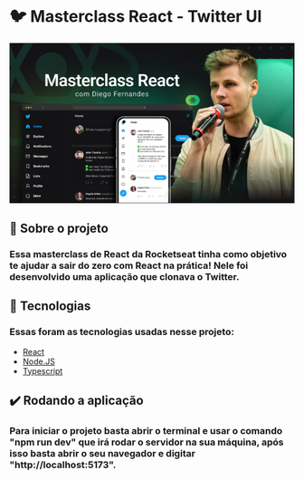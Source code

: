 # 🐦 Masterclass React - Twitter UI 

![Imagem do masterclass de React](/src/assets/masterclass_react.png)

## 🚀 Sobre o projeto 

### Essa masterclass de React da Rocketseat tinha como objetivo te ajudar a sair do zero com React na prática! Nele foi desenvolvido uma aplicação que clonava o Twitter.

## 📱 Tecnologias 

### Essas foram as tecnologias usadas nesse projeto:

- [React](https://react.dev/)
- [Node.JS](https://nodejs.org/en)
- [Typescript](https://www.typescriptlang.org/)

## ✔️ Rodando a aplicação

### Para iniciar o projeto basta abrir o terminal e usar o comando "npm run dev" que irá rodar o servidor na sua máquina, após isso basta abrir o seu navegador e digitar "http://localhost:5173".